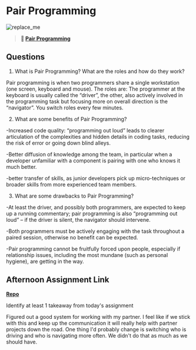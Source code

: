 # Pair Programming

![replace_me](https://codeworks.blob.core.windows.net/public/assets/img/illustrations/placeholder.svg)

> **📖 [Pair Programming](https://codeworksacademy.com/fs-student-guide/resources/wk7/01-Pair-Programming)**

## Questions

1. What is Pair Programming? What are the roles and how do they work?

Pair programming is when two programmers share a single workstation (one screen, keyboard and mouse). 
The roles are: The programmer at the keyboard is usually called the “driver”, the other, also actively involved in the programming task but focusing more on overall direction is the “navigator”. You switch roles every few minutes.

2. What are some benefits of Pair Programming?

-Increased code quality: “programming out loud” leads to clearer articulation of the complexities and hidden details in coding tasks, reducing the risk of error or going   down blind alleys.

-Better diffusion of knowledge among the team, in particular when a developer unfamiliar with a component is pairing with one who knows it much better.

-better transfer of skills, as junior developers pick up micro-techniques or broader skills from more experienced team members.

3. What are some drawbacks to Pair Programming?

-At least the driver, and possibly both programmers, are expected to keep up a running commentary; pair programming is also “programming out loud” – if the driver is silent, the navigator should intervene.

-Both programmers must be actively engaging with the task throughout a paired session, otherwise no benefit can be expected.

-Pair programming cannot be fruitfully forced upon people, especially if relationship issues, including the most mundane (such as personal hygiene), are getting in the way.

## Afternoon Assignment Link

**[Repo](https://github.com/TimothyMcCormick/PostIt.client)**

Identify at least 1 takeaway from today's assignment

Figured out a good system for working with my partner. I feel like if we stick with this and keep up the communication it will really help with partner projects down the road. One thing I'd probably change is switching who is driving and who is navigating more often. We didn't do that as much as we should have.
